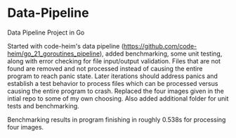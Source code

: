 # Data-Pipeline
Data Pipeline Project in Go

Started with code-heim's data pipeline (https://github.com/code-heim/go_21_goroutines_pipeline), added benchmarking, some unit testing, along with error checking for file input/output validation. Files that are not found are removed and not processed instead of causing the entire program to reach panic state. Later iterations should address panics and establish a test behavior to process files which can be processed versus causing the entire program to crash. Replaced the four images given in the intial repo to some of my own choosing. Also added additional folder for unit tests and benchmarking.

Benchmarking results in program finishing in roughly 0.538s for processing four images.
